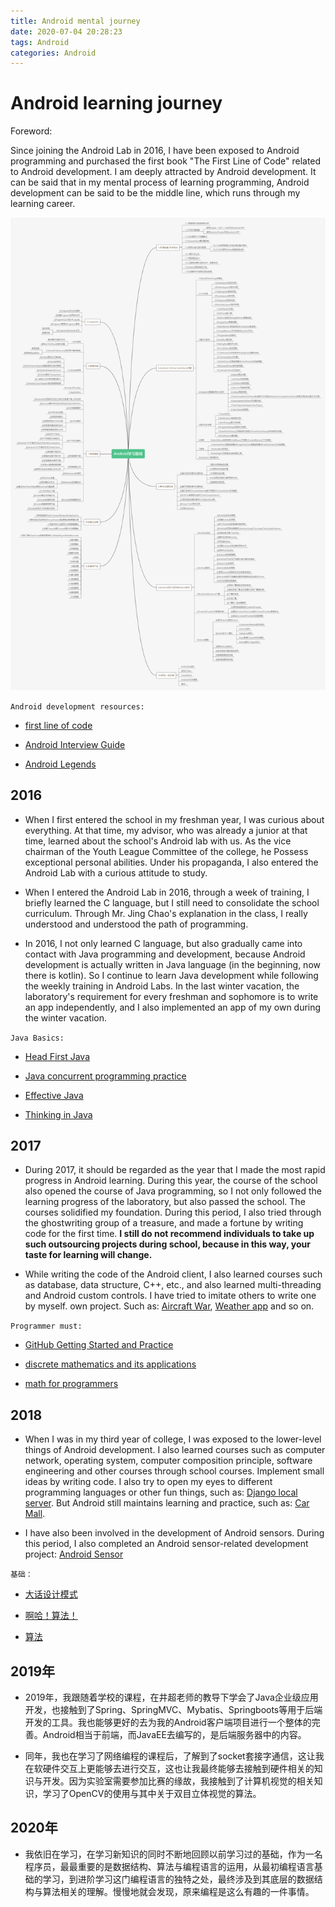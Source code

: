 ```yaml
---
title: Android mental journey
date: 2020-07-04 20:28:23
tags: Android
categories: Android
---
```


# Android learning journey

Foreword:

Since joining the Android Lab in 2016, I have been exposed to Android programming and purchased the first book "The First Line of Code" related to Android development. I am deeply attracted by Android development. It can be said that in my mental process of learning programming, Android development can be said to be the middle line, which runs through my learning career.

<!--more-->

![Android Learning Roadmap](https://github.com/kentanvictor/STUDY/blob/Image/Android%E5%AD%A6%E4%B9%A0%E8%B7%AF%E7%BA%BF.png?raw=true)

`Android development resources:`

+ [first line of code](https://github.com/kentanvictor/STUDY/blob/master/PDF/%E7%AC%AC%E4%B8%80%E8%A1%8C%E4%BB%A3%E7%A0%81%EF%BC%88%E7%AC%AC2%E7%89%88%EF%BC%89.pdf)

+ [Android Interview Guide](https://github.com/kentanvictor/STUDY/blob/master/PDF/Android%E9%9D%A2%E8%AF%95%E6%8C%87%E5%8D%97.pdf)

+ [Android Legends](https://github.com/kentanvictor/STUDY/blob/master/PDF/Android%E7%BE%A4%E8%8B%B1%E4%BC%A0.pdf)

## 2016

+ When I first entered the school in my freshman year, I was curious about everything. At that time, my advisor, who was already a junior at that time, learned about the school's Android lab with us. As the vice chairman of the Youth League Committee of the college, he Possess exceptional personal abilities. Under his propaganda, I also entered the Android Lab with a curious attitude to study.

+ When I entered the Android Lab in 2016, through a week of training, I briefly learned the C language, but I still need to consolidate the school curriculum. Through Mr. Jing Chao's explanation in the class, I really understood and understood the path of programming.

+ In 2016, I not only learned C language, but also gradually came into contact with Java programming and development, because Android development is actually written in Java language (in the beginning, now there is kotlin). So I continue to learn Java development while following the weekly training in Android Labs. In the last winter vacation, the laboratory's requirement for every freshman and sophomore is to write an app independently, and I also implemented an app of my own during the winter vacation.

`Java Basics:`

+ [Head First Java](https://github.com/kentanvictor/STUDY/blob/master/PDF/Head%20First%20Java%EF%BC%88%E4%B8%AD%E6%96%87%E7%89%88%EF%BC%89.pdf)

+ [Java concurrent programming practice](https://github.com/kentanvictor/STUDY/blob/master/PDF/Java%E5%B9%B6%E5%8F%91%E7%BC%96%E7%A8%8B%E5%AE%9E%E6%88%98%EF%BC%88%E4%B8%AD%E6%96%87%E7%89%88%EF%BC%89.pdf)

+ [Effective Java](https://github.com/kentanvictor/STUDY/blob/master/PDF/Effective%2BJava%2B%E4%B8%AD%E6%96%87%E7%AC%AC%E4%BA%8C%E7%89%88.pdf)

+ [Thinking in Java](https://github.com/kentanvictor/STUDY/blob/master/PDF/Java%E7%BC%96%E7%A8%8B%E6%80%9D%E6%83%B3.pdf)

## 2017

+ During 2017, it should be regarded as the year that I made the most rapid progress in Android learning. During this year, the course of the school also opened the course of Java programming, so I not only followed the learning progress of the laboratory, but also passed the school. The courses solidified my foundation. During this period, I also tried through the ghostwriting group of a treasure, and made a fortune by writing code for the first time. **I still do not recommend individuals to take up such outsourcing projects during school, because in this way, your taste for learning will change.**

+ While writing the code of the Android client, I also learned courses such as database, data structure, C++, etc., and also learned multi-threading and Android custom controls. I have tried to imitate others to write one by myself. own project. Such as: [Aircraft War](https://github.com/kentanvictor/AirScraftDemo), [Weather app](https://github.com/kentanvictor/CoolWeather) and so on.

`Programmer must:`

+ [GitHub Getting Started and Practice](https://github.com/kentanvictor/STUDY/blob/master/PDF/GitHub%E5%85%A5%E9%97%A8%E4%B8%8E%E5%AE%9E%E8%B7%B5.pdf)

+ [discrete mathematics and its applications](https://github.com/kentanvictor/STUDY/blob/master/PDF/%E7%A6%BB%E6%95%A3%E6%95%B0%E5%AD%A6%E5%8F%8A%E5%85%B6%E5%BA%94%E7%94%A8.pdf)

+ [math for programmers](https://github.com/kentanvictor/STUDY/blob/master/PDF/%E7%A8%8B%E5%BA%8F%E5%91%98%E7%9A%84%E6%95%B0%E5%AD%A6.pdf)

## 2018

+ When I was in my third year of college, I was exposed to the lower-level things of Android development. I also learned courses such as computer network, operating system, computer composition principle, software engineering and other courses through school courses. Implement small ideas by writing code. I also try to open my eyes to different programming languages or other fun things, such as: [Django local server](https://github.com/kentanvictor/DjangoTest). But Android still maintains learning and practice, such as: [Car Mall](https://github.com/kentanvictor/CarRepair).

+ I have also been involved in the development of Android sensors. During this period, I also completed an Android sensor-related development project: [Android Sensor](https://github.com/kentanvictor/SensorMonitor)

`基础：`

+ [大话设计模式](https://github.com/kentanvictor/STUDY/blob/master/PDF/%E5%A4%A7%E8%AF%9D%E8%AE%BE%E8%AE%A1%E6%A8%A1%E5%BC%8F.pdf)

+ [啊哈！算法！](https://github.com/kentanvictor/STUDY/blob/master/PDF/%E5%95%8A%E5%93%88%EF%BC%81%E7%AE%97%E6%B3%95%EF%BC%81.pdf)

+ [算法](https://github.com/kentanvictor/STUDY/blob/master/PDF/%E7%AE%97%E6%B3%95%EF%BC%88%E7%AC%AC%E5%9B%9B%E7%89%88%EF%BC%89.pdf)
  
## 2019年

+ 2019年，我跟随着学校的课程，在井超老师的教导下学会了Java企业级应用开发，也接触到了Spring、SpringMVC、Mybatis、Springboots等用于后端开发的工具。我也能够更好的去为我的Android客户端项目进行一个整体的完善。Android相当于前端，而JavaEE去编写的，是后端服务器中的内容。

+ 同年，我也在学习了网络编程的课程后，了解到了socket套接字通信，这让我在软硬件交互上更能够去进行交互，这也让我最终能够去接触到硬件相关的知识与开发。因为实验室需要参加比赛的缘故，我接触到了计算机视觉的相关知识，学习了OpenCV的使用与其中关于双目立体视觉的算法。

## 2020年

+ 我依旧在学习，在学习新知识的同时不断地回顾以前学习过的基础，作为一名程序员，最最重要的是数据结构、算法与编程语言的运用，从最初编程语言基础的学习，到进阶学习这门编程语言的独特之处，最终涉及到其底层的数据结构与算法相关的理解。慢慢地就会发现，原来编程是这么有趣的一件事情。

